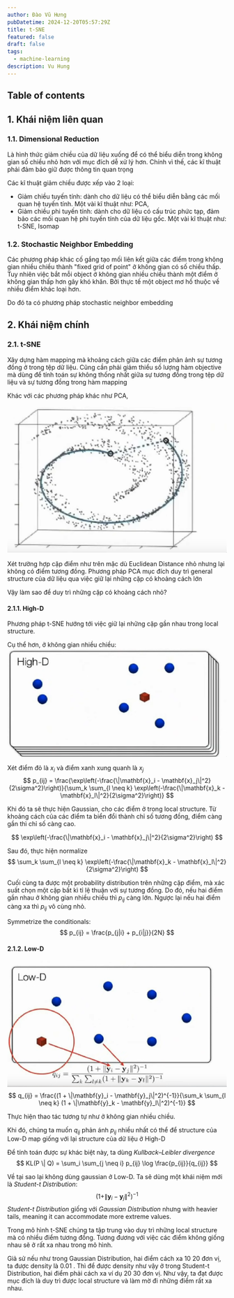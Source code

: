 ```yaml
---
author: Đào Vũ Hưng
pubDatetime: 2024-12-20T05:57:29Z
title: t-SNE
featured: false
draft: false
tags:
  - machine-learning
description: Vu Hung
---
```

## Table of contents
## 1. Khái niệm liên quan
### 1.1. Dimensional Reduction
Là hình thức giảm chiều của dữ liệu xuống để có thể biểu diễn trong không gian số chiều nhỏ hơn với mục đích dễ xử lý hơn. Chính vì thế, các kĩ thuật phải đảm bảo giữ được thông tin quan trọng 

Các kĩ thuật giảm chiều được xếp vào 2 loại:
- Giảm chiều tuyến tính: dành cho dữ liệu có thể biểu diễn bằng các mối quan hệ tuyến tính. Một vài kĩ thuật như: PCA, 
- Giảm chiều phi tuyến tính: dành cho dữ liệu có cấu trúc phức tạp, đảm bảo các mối quan hệ phi tuyến tính của dữ liệu gốc. Một vài kĩ thuật như: t-SNE, Isomap
### 1.2. Stochastic Neighbor Embedding
Các phương pháp khác cố gắng tạo mối liên kết giữa các điểm trong không gian nhiều chiều thành "fixed grid of point" ở không gian có số chiều thấp. Tuy nhiên việc bắt mỗi object ở không gian nhiều chiều thành một điểm ở không gian thấp hơn gây khó khăn. Bởi thực tế một object mơ hồ thuộc về nhiều điểm khác loại hơn. 

Do đó ta có phương pháp stochastic neighbor embedding
## 2. Khái niệm chính
### 2.1. t-SNE
Xây dựng hàm mapping mà khoảng cách giữa các điểm phản ảnh sự tương đồng ở trong tệp dữ liệu. Cũng cần phải giảm thiểu số lượng hàm objective mà dùng để tính toán sự không thống nhất giữa sự tương đồng trong tệp dữ liệu và sự tương đồng trong hàm mapping

Khác với các phương pháp khác như PCA,
![images](../../assets/images/2024-12-21_08-06-31.png)

Xét trường hợp cặp điểm như trên mặc dù Euclidean Distance nhỏ nhưng lại không có điểm tương đồng. Phương pháp PCA mục đích duy trì general structure của dữ liệu qua việc giữ lại những cặp có khoảng cách lớn

Vậy làm sao để duy trì những cặp có khoảng cách nhỏ?
#### 2.1.1. High-D
Phương pháp t-SNE hướng tới việc giữ lại những cặp gần nhau trong local structure.

Cụ thể hơn, ở không gian nhiều chiều:
![images](../../assets/images/2024-12-21_08-17-32.png)

Xét điểm đỏ là $x_i$ và điểm xanh xung quanh là $x_j$
$$
p_{ij} = \frac{\exp\left(-\frac{\|\mathbf{x}_i - \mathbf{x}_j\|^2}{2\sigma^2}\right)}{\sum_k \sum_{l \neq k} \exp\left(-\frac{\|\mathbf{x}_k - \mathbf{x}_l\|^2}{2\sigma^2}\right)}
$$

Khi đó ta sẽ thực hiện Gaussian, cho các điểm ở trong local structure. Từ khoảng cách của các điểm ta biển đổi thành chỉ số tương đồng, điểm càng gần thì chỉ số càng cao. 

$$
\exp\left(-\frac{\|\mathbf{x}_i - \mathbf{x}_j\|^2}{2\sigma^2}\right)
$$

Sau đó, thực hiện normalize 
$$
\sum_k \sum_{l \neq k} \exp\left(-\frac{\|\mathbf{x}_k - \mathbf{x}_l\|^2}{2\sigma^2}\right)
$$

Cuối cùng ta được một probability distribution trên những cặp điểm, mà xác suất chọn một cặp bất kì tỉ lệ thuận với sự tương đồng. Do đó, nếu hai điểm gần nhau ở không gian nhiều chiều thì $p_{ij}$ càng lớn. Ngược lại nếu hai điểm càng xa thì $p_{ij}$ vô cùng nhỏ. 


Symmetrize the conditionals:
$$
p_{ij} = \frac{p_{j|i} + p_{i|j}}{2N}
$$

#### 2.1.2. Low-D
![images](../../assets/images/2024-12-21_08-43-26.png)
$$
q_{ij} = \frac{(1 + \|\mathbf{y}_i - \mathbf{y}_j\|^2)^{-1}}{\sum_k \sum_{l \neq k} (1 + \|\mathbf{y}_k - \mathbf{y}_l\|^2)^{-1}}
$$

Thực hiện thao tác tương tự như ở không gian nhiều chiều.

Khi đó, chúng ta muốn $q_{ij}$ phản ánh $p_{ij}$ nhiều nhất có thể để structure của Low-D map giống với lại structure của dữ liệu ở High-D 

Để tính toán được sự khác biệt này, ta dùng *Kullback–Leibler divergence*
$$
KL(P \| Q) = \sum_i \sum_{j \neq i} p_{ij} \log \frac{p_{ij}}{q_{ij}}
$$

Về tại sao lại không dùng gaussian ở Low-D. Ta sẽ dùng một khái niệm mới là *Student-t Distribution*:
$$
(1 + \|\mathbf{y}_i - \mathbf{y}_j\|^2)^{-1}
$$
 *Student-t Distribution* giống với *Gaussian Distribution* nhưng with heavier tails, meaning it can accommodate more extreme values.

Trong mô hình t-SNE chúng ta tập trung vào duy trì những local structure mà có nhiều điểm tương đồng. Tương đương với việc các điểm không giống nhau sẽ ở rất xa nhau trong mô hình. 

Giả sử nếu như trong Gaussian Distribution, hai điểm cách xa 10 20 đơn vị, ta được density là 0.01 . Thì để được density như vậy ở trong Student-t Distribution, hai điểm phải cách xa ví dụ 20 30 đơn vị. Như vậy, ta đạt được mục đích là duy trì được local structure và làm mờ đi những điểm rất xa nhau.


